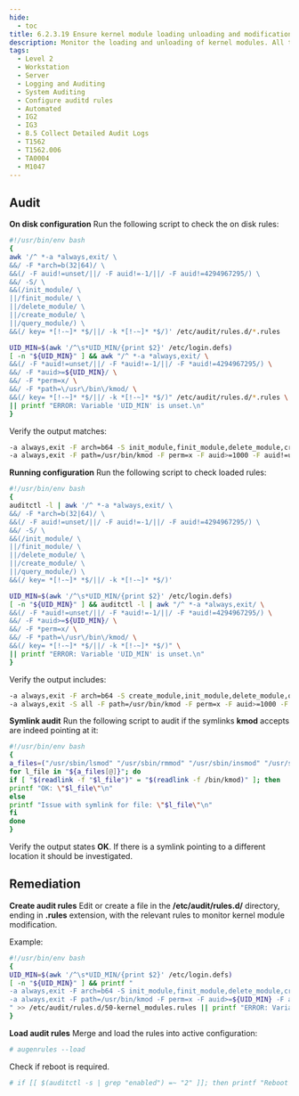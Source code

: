 ```yaml
---
hide:
  - toc
title: 6.2.3.19 Ensure kernel module loading unloading and modification is collected
description: Monitor the loading and unloading of kernel modules. All the loading / listing / dependency checking of modules is done by kmod via symbolic links.
tags:
  - Level 2
  - Workstation
  - Server
  - Logging and Auditing
  - System Auditing
  - Configure auditd rules
  - Automated
  - IG2
  - IG3
  - 8.5 Collect Detailed Audit Logs
  - T1562
  - T1562.006
  - TA0004
  - M1047
---
```


## Audit
**On disk configuration**
Run the following script to check the on disk rules:
```bash
#!/usr/bin/env bash
{
awk '/^ *-a *always,exit/ \
&&/ -F *arch=b(32|64)/ \
&&(/ -F auid!=unset/||/ -F auid!=-1/||/ -F auid!=4294967295/) \
&&/ -S/ \
&&(/init_module/ \
||/finit_module/ \
||/delete_module/ \
||/create_module/ \
||/query_module/) \
&&(/ key= *[!-~]* *$/||/ -k *[!-~]* *$/)' /etc/audit/rules.d/*.rules

UID_MIN=$(awk '/^\s*UID_MIN/{print $2}' /etc/login.defs)
[ -n "${UID_MIN}" ] && awk "/^ *-a *always,exit/ \
&&(/ -F *auid!=unset/||/ -F *auid!=-1/||/ -F *auid!=4294967295/) \
&&/ -F *auid>=${UID_MIN}/ \
&&/ -F *perm=x/ \
&&/ -F *path=\/usr\/bin\/kmod/ \
&&(/ key= *[!-~]* *$/||/ -k *[!-~]* *$/)" /etc/audit/rules.d/*.rules \
|| printf "ERROR: Variable 'UID_MIN' is unset.\n"
}
```

Verify the output matches:
```bash
-a always,exit -F arch=b64 -S init_module,finit_module,delete_module,create_module,query_module -F auid>=1000 -F auid!=unset -k kernel_modules
-a always,exit -F path=/usr/bin/kmod -F perm=x -F auid>=1000 -F auid!=unset -k kernel_modules
```

**Running configuration**
Run the following script to check loaded rules:
```bash liennums=1
#!/usr/bin/env bash
{
auditctl -l | awk '/^ *-a *always,exit/ \
&&/ -F *arch=b(32|64)/ \
&&(/ -F auid!=unset/||/ -F auid!=-1/||/ -F auid!=4294967295/) \
&&/ -S/ \
&&(/init_module/ \
||/finit_module/ \
||/delete_module/ \
||/create_module/ \
||/query_module/) \
&&(/ key= *[!-~]* *$/||/ -k *[!-~]* *$/)'

UID_MIN=$(awk '/^\s*UID_MIN/{print $2}' /etc/login.defs)
[ -n "${UID_MIN}" ] && auditctl -l | awk "/^ *-a *always,exit/ \
&&(/ -F *auid!=unset/||/ -F *auid!=-1/||/ -F *auid!=4294967295/) \
&&/ -F *auid>=${UID_MIN}/ \
&&/ -F *perm=x/ \
&&/ -F *path=\/usr\/bin\/kmod/ \
&&(/ key= *[!-~]* *$/||/ -k *[!-~]* *$/)" \
|| printf "ERROR: Variable 'UID_MIN' is unset.\n"
}
```

Verify the output includes:
```bash
-a always,exit -F arch=b64 -S create_module,init_module,delete_module,query_module,finit_module -F auid>=1000 -F auid!=-1 -F key=kernel_modules
-a always,exit -S all -F path=/usr/bin/kmod -F perm=x -F auid>=1000 -F auid!=-1 -F key=kernel_modules
```

**Symlink audit**
Run the following script to audit if the symlinks **kmod** accepts are indeed pointing at it:
```bash linenums="1"
#!/usr/bin/env bash
{
a_files=("/usr/sbin/lsmod" "/usr/sbin/rmmod" "/usr/sbin/insmod" "/usr/sbin/modinfo" "/usr/sbin/modprobe" "/usr/sbin/depmod")
for l_file in "${a_files[@]}"; do
if [ "$(readlink -f "$l_file")" = "$(readlink -f /bin/kmod)" ]; then
printf "OK: \"$l_file\"\n"
else
printf "Issue with symlink for file: \"$l_file\"\n"
fi
done
}
```
Verify the output states **OK**. If there is a symlink pointing to a different location it should be investigated.

## Remediation
**Create audit rules**
Edit or create a file in the **/etc/audit/rules.d/** directory, ending in **.rules** extension, with the relevant rules to monitor kernel module modification.

Example:
```bash linenums="1"
#!/usr/bin/env bash
{
UID_MIN=$(awk '/^\s*UID_MIN/{print $2}' /etc/login.defs)
[ -n "${UID_MIN}" ] && printf "
-a always,exit -F arch=b64 -S init_module,finit_module,delete_module,create_module,query_module -F auid>=${UID_MIN} -F auid!=unset -k kernel_modules
-a always,exit -F path=/usr/bin/kmod -F perm=x -F auid>=${UID_MIN} -F auid!=unset -k kernel_modules
" >> /etc/audit/rules.d/50-kernel_modules.rules || printf "ERROR: Variable 'UID_MIN' is unset.\n"
}
```

**Load audit rules**
Merge and load the rules into active configuration:
```bash
# augenrules --load
```

Check if reboot is required.
```bash
# if [[ $(auditctl -s | grep "enabled") =~ "2" ]]; then printf "Reboot required to load rules\n"; fi
```
